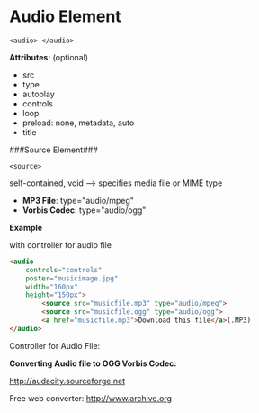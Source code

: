 # Audio Element

`<audio> </audio>`

**Attributes:** (optional)

- src
- type 
- autoplay 
- controls
- loop
- preload: none, metadata, auto
- title 

###Source Element###

`<source>`

self-contained, void --> specifies media file or MIME type
- **MP3 File**: type="audio/mpeg"
- **Vorbis Codec**: type="audio/ogg"


**Example**

with controller for audio  file

```html
<audio 
    controls="controls" 
    poster="musicimage.jpg"
    width="160px"
    height="150px">
        <source src="musicfile.mp3" type="audio/mpeg">
        <source src="musicfile.ogg" type="audio/ogg">
        <a href="musicfile.mp3">Download this file</a>(.MP3)
</audio>
```

Controller for Audio File: 

[](codepen://Kaatje/GobeEm)


**Converting Audio file to OGG Vorbis Codec:**

http://audacity.sourceforge.net

Free web converter: http://www.archive.org



